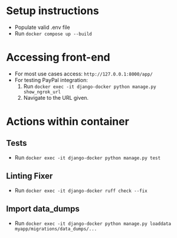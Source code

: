 # Setup instructions
- Populate valid .env file
- Run `docker compose up --build`

# Accessing front-end
- For most use cases access: `http://127.0.0.1:8000/app/`
- For testing PayPal integration:
    1. Run `docker exec -it django-docker python manage.py show_ngrok_url`
    2. Navigate to the URL given.

# Actions within container
## Tests
- Run `docker exec -it django-docker python manage.py test`

## Linting Fixer
- Run `docker exec -it django-docker ruff check --fix`

## Import data_dumps
- Run `docker exec -it django-docker python manage.py loaddata myapp/migrations/data_dumps/...`
